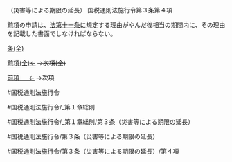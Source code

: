 （災害等による期限の延長）
国税通則法施行令第３条第４項

[前項](国税通則法施行＿令＿第３条第３項)の申請は、[法第十一条](国税通則法＿＿＿＿＿第１１条第１項)に規定する理由がやんだ後相当の期間内に、その理由を記載した書面でしなければならない。

[条(全)](国税通則法施行＿令＿第３条_.md)

[前項(全)←](国税通則法施行＿令＿第３条第３項_.md)  ~~→次項(全)~~

[前項 　 ←](国税通則法施行＿令＿第３条第３項.md)  ~~→次項~~



#国税通則法施行令

#国税通則法施行令/_第１章総則

#国税通則法施行令/_第１章総則/第３条（災害等による期限の延長）

#国税通則法施行令/第３条（災害等による期限の延長）

#国税通則法施行令/第３条（災害等による期限の延長）/第４項

